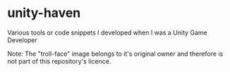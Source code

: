 # unity-haven
Various tools or code snippets I developed when I was a Unity Game Developer

Note: The "troll-face" image belongs to it's original owner and therefore is not part of this repository's licence.
